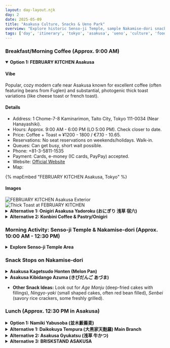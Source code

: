 ```yaml
---
layout: day-layout.njk
day: 2
date: 2025-05-09
title: "Asakusa Culture, Snacks & Ueno Park"
overview: "Explore historic Senso-ji Temple, sample Nakamise-dori snacks, enjoy Ueno Park and a museum, finishing with dinner near Ameya Yokocho."
tags: ['day', 'itinerary', 'tokyo', 'asakusa', 'ueno', 'culture', 'food']
---
```


### Breakfast/Morning Coffee (Approx. 9:00 AM)

<details open>
  <summary><strong>Option 1: FEBRUARY KITCHEN Asakusa</strong></summary>
  <div class="details-content-wrapper">
    <h4>Vibe</h4>
    <p>Popular, cozy modern cafe near Asakusa known for excellent coffee (often featuring beans from Fuglen) and substantial, photogenic thick toast variations (like cheese toast or french toast).</p>
    <h4>Details</h4>
    <ul>
      <li><i class="fas fa-map-marker-alt fa-fw"></i> <span class="detail-label">Address:</span> <span class="detail-value">1 Chome-7-8 Kaminarimon, Taito City, Tokyo 111-0034 (Near Hanayashiki).</span></li>
      <li><i class="far fa-clock fa-fw"></i> <span class="detail-label">Hours:</span> <span class="detail-value">Approx. 9:00 AM - 6:00 PM (LO 5:00 PM). Check closer to date.</span></li>
      <li><i class="fas fa-yen-sign fa-fw"></i> <span class="detail-label">Price:</span> <span class="detail-value">Coffee + Toast ≈ ¥1200 - 1800 / €7.10 - 10.65.</span></li>
      <li><i class="far fa-calendar-check fa-fw"></i> <span class="detail-label">Reservations:</span> <span class="detail-value">No seat reservations on weekends/holidays. Walk-in.</span></li>
      <li><i class="fas fa-users fa-fw"></i> <span class="detail-label">Queues:</span> <span class="detail-value">Can get busy, short wait possible.</span></li>
      <li><i class="fas fa-phone fa-fw"></i> <span class="detail-label">Phone:</span> <span class="detail-value">+81-3-5811-1535</span></li>
      <li><i class="far fa-credit-card fa-fw"></i> <span class="detail-label">Payment:</span> <span class="detail-value">Cards, e-money (IC cards, PayPay) accepted.</span></li>
      <li><i class="fas fa-globe fa-fw"></i> <span class="detail-label">Website:</span> <span class="detail-value"><a href="https://febkitchen.wixsite.com/my-site" target="_blank" rel="noopener noreferrer">Official Website</a></span></li>
      <li><i class="fas fa-map-marker-alt fa-fw"></i> <span class="detail-label">Map:</span></li>
    </ul>
    {% mapEmbed "FEBRUARY KITCHEN Asakusa, Tokyo" %}
    <h4>Images</h4>
    <div class="image-gallery">
      <img src="/assets/images/february-kitchen-exterior.jpg" alt="FEBRUARY KITCHEN Asakusa Exterior" />
      <img src="/assets/images/february-kitchen-toast.jpg" alt="Thick Toast at FEBRUARY KITCHEN" />
    </div>
    </div>
</details>

<details>
  <summary><strong>Alternative 1: Onigiri Asakusa Yadoroku (おにぎり 浅草 宿六)</strong></summary>
  <div class="details-content-wrapper">
    <h4>Vibe</h4>
    <p>Tokyo's oldest onigiri specialist (est. 1954). Traditional, handmade rice balls with classic fillings. Simple, authentic, and highly regarded. Small counter seating area or takeaway.</p>
    <h4>Details</h4>
    <ul>
      <li><i class="fas fa-map-marker-alt fa-fw"></i> <span class="detail-label">Address:</span> <span class="detail-value">3 Chome-9-10 Asakusa, Taito City, Tokyo 111-0032.</span></li>
      <li><i class="far fa-clock fa-fw"></i> <span class="detail-label">Hours:</span> <span class="detail-value">11:30 AM - 5:00 PM (or until sold out). Dinner 6:00 PM - 2:00 AM. **Note: Opens too late for 9 AM breakfast; consider for early lunch/snack instead.** Lunch closed Sun, Dinner closed Wed.</span></li>
      <li><i class="fas fa-yen-sign fa-fw"></i> <span class="detail-label">Price:</span> <span class="detail-value">Onigiri approx. ¥290 - ¥700 / €1.72 - €4.14 each. Set menus available.</span></li>
      <li><i class="fas fa-star fa-fw"></i> <span class="detail-label">Specialties:</span> <span class="detail-value">Classic fillings like Salmon (Shake), Cod Roe (Tarako), Pickled Plum (Ume), Kelp (Konbu).</span></li>
      <li><i class="far fa-calendar-check fa-fw"></i> <span class="detail-label">Reservations:</span> <span class="detail-value">No.</span></li>
      <li><i class="fas fa-users fa-fw"></i> <span class="detail-label">Queues:</span> <span class="detail-value">Can get busy during peak lunch hours.</span></li>
      <li><i class="fas fa-phone fa-fw"></i> <span class="detail-label">Phone:</span> <span class="detail-value">03-3874-1615</span></li>
      <li><i class="fas fa-globe fa-fw"></i> <span class="detail-label">Website:</span> <span class="detail-value"><a href="http://onigiriyadoroku.com/english/" target="_blank" rel="noopener noreferrer">Official Website (EN)</a></span></li>
      <li><i class="fas fa-map-marker-alt fa-fw"></i> <span class="detail-label">Map:</span></li>
    </ul>
    {% mapEmbed "Onigiri Asakusa Yadoroku" %}
    <h4>Images</h4>
    <div class="image-gallery">
      <img src="/assets/images/yadoroku-exterior.jpg" alt="Yadoroku Storefront" />
      <img src="/assets/images/yadoroku-onigiri.jpg" alt="Yadoroku Rice Balls" />
    </div>
    </div>
</details>

<details>
  <summary><strong>Alternative 2: Konbini Coffee & Pastry/Onigiri</strong></summary>
  <div class="details-content-wrapper">
    <h4>Vibe</h4>
    <p>Quick, easy, surprisingly good quality brewed coffee (like 7-Eleven's Seven Café) and pastries or onigiri from a nearby convenience store.</p>
    <h4>Details</h4>
    <ul>
      <li><i class="fas fa-map-marker-alt fa-fw"></i> <span class="detail-label">Location:</span> <span class="detail-value"><a href="https://www.google.com/maps/search/?api=1&query=Convenience+Store+near+APA+Hotel+Asakusa+Kuramaekita" target="_blank" rel="noopener noreferrer">Search near Hotel on Google Maps</a></span></li>
      <li><i class="far fa-clock fa-fw"></i> <span class="detail-label">Hours:</span> <span class="detail-value">Usually 24/7.</span></li>
      <li><i class="fas fa-yen-sign fa-fw"></i> <span class="detail-label">Price:</span> <span class="detail-value">Approx. ¥400 - ¥700 / €2.37 - €4.14.</span></li>
    </ul>
     <h4>Images</h4>
     <div class="image-gallery">
      <img src="/assets/images/konbini-coffee.jpg" alt="Convenience Store Coffee" />
      <img src="/assets/images/konbini-pastries.jpg" alt="Convenience Store Pastries" />
      <img src="/assets/images/konbini-onigiri.jpg" alt="Convenience Store Onigiri Selection" />
    </div>
     </div>
</details>

### Morning Activity: Senso-ji Temple & Nakamise-dori (Approx. 10:00 AM - 12:30 PM)

<details>
  <summary><strong>Explore Senso-ji Temple Area</strong></summary>
  <div class="details-content-wrapper">
    <h4>Activity Info</h4>
      <ul>
        <li><i class="fas fa-info-circle fa-fw"></i> <span class="detail-label">About:</span> <span class="detail-value">Tokyo's oldest and one of its most significant Buddhist temples. Very popular and lively atmosphere.</span></li>
        <li><i class="fas fa-stopwatch fa-fw"></i> <span class="detail-label">Duration:</span> <span class="detail-value">Allow approx. 1.5 - 2 hours to explore the grounds, main hall, and market street without rushing.</span></li>
        <li><i class="fas fa-map-marker-alt fa-fw"></i> <span class="detail-label">Route:</span> <span class="detail-value">Enter through the main **Kaminarimon Gate** (Thunder Gate), walk down **Nakamise-dori** (market street lined with souvenir and snack stalls), pass through the **Hozomon Gate**, see the five-story pagoda, visit the **Main Hall (Kannon-do)**, and explore the surrounding smaller structures and gardens.</span></li>
        <li><i class="far fa-clock fa-fw"></i> <span class="detail-label">Hours:</span> <span class="detail-value">Temple Grounds: Always Open. Main Hall: Approx. 6:00 AM - 5:00 PM (from 6:30 AM Oct-Mar). Nakamise-dori Shops: Generally 10:00 AM - 6:00 PM/7:00 PM (varies by shop).</span></li>
        <li><i class="fas fa-yen-sign fa-fw"></i> <span class="detail-label">Price:</span> <span class="detail-value">Free entry to grounds and Main Hall. Bring cash for snacks/souvenirs on Nakamise-dori.</span></li>
        <li><i class="fas fa-globe fa-fw"></i> <span class="detail-label">Website:</span> <span class="detail-value"><a href="https://www.senso-ji.jp/" target="_blank" rel="noopener noreferrer">Senso-ji Official Website (JP)</a></span></li>
        <li><i class="fas fa-map-marker-alt fa-fw"></i> <span class="detail-label">Map:</span></li>
      </ul>
      {% mapEmbed "Senso-ji Temple, Asakusa, Tokyo" %}
      <h4>Images</h4>
      <div class="image-gallery">
        <img src="/assets/images/sensoji-kaminarimon.jpg" alt="Kaminarimon Gate at Senso-ji" />
        <img src="/assets/images/sensoji-main-hall.jpg" alt="Senso-ji Main Hall" />
        <img src="/assets/images/nakamise-dori.jpg" alt="Nakamise Shopping Street" />
      </div>
      </div>
</details>

### Snack Stops on Nakamise-dori

<details>
  <summary><strong>Asakusa Kagetsudo Honten (Melon Pan)</strong></summary>
  <div class="details-content-wrapper">
    <h4>Vibe</h4>
    <p>Famous stall/shop near Senso-ji known for its "Jumbo Melonpan" - a huge, fluffy, slightly sweet bread with a crisp cookie-like crust. Best eaten fresh and warm.</p>
    <h4>Details</h4>
    <ul>
       <li><i class="fas fa-map-marker-alt fa-fw"></i> <span class="detail-label">Address:</span> <span class="detail-value">2 Chome-7-13 Asakusa, Taito City, Tokyo 111-0032 (Main Store/Honten).</span></li>
       <li><i class="far fa-clock fa-fw"></i> <span class="detail-label">Hours:</span> <span class="detail-value">Approx. 9:00 AM - 5:00 PM (or until sold out).</span></li>
       <li><i class="fas fa-yen-sign fa-fw"></i> <span class="detail-label">Price:</span> <span class="detail-value">Approx. ¥250 - ¥300 / €1.48 - €1.78 per pan.</span></li>
       <li><i class="fas fa-users fa-fw"></i> <span class="detail-label">Queues:</span> <span class="detail-value">Often long lines, but moves relatively quickly.</span></li>
       <li><i class="fas fa-phone fa-fw"></i> <span class="detail-label">Phone:</span> <span class="detail-value">03-3847-5251</span></li>
       <li><i class="fas fa-globe fa-fw"></i> <span class="detail-label">Website:</span> <span class="detail-value"><a href="https://asakusa-kagetudo.com/" target="_blank" rel="noopener noreferrer">Official Website (JP)</a></span></li>
       <li><i class="fas fa-map-marker-alt fa-fw"></i> <span class="detail-label">Map Link:</span> <span class="detail-value"><a href="https://www.google.com/maps/search/?api=1&query=Asakusa+Kagetsudo+Honten" target="_blank" rel="noopener noreferrer">View on Google Maps</a></span></li>
    </ul>
    <h4>Images</h4>
    <div class="image-gallery">
      <img src="/assets/images/kagetsudo-storefront.jpg" alt="Kagetsudo Shop Front" />
      <img src="/assets/images/kagetsudo-melonpan.jpg" alt="Kagetsudo Melon Pan" />
    </div>
    </div>
</details>

<details>
  <summary><strong>Asakusa Kibidango Azuma (きびだんご あづま)</strong></summary>
  <div class="details-content-wrapper">
    <h4>Vibe</h4>
    <p>Popular stall directly on Nakamise-dori selling traditional warm *kibidango* (small, chewy millet dumplings) freshly coated in *kinako* (roasted soybean flour), often served with cold matcha. Also offers seasonal items like *ichigo daifuku* (strawberry mochi) when available.</p>
    <h4>Details</h4>
    <ul>
      <li><i class="fas fa-map-marker-alt fa-fw"></i> <span class="detail-label">Address:</span> <span class="detail-value">1 Chome-18-1 Asakusa, Taito City, Tokyo 111-0032 (On Nakamise-dori).</span></li>
      <li><i class="far fa-clock fa-fw"></i> <span class="detail-label">Hours:</span> <span class="detail-value">Approx. 9:00 AM - 7:00 PM.</span></li>
      <li><i class="fas fa-yen-sign fa-fw"></i> <span class="detail-label">Price:</span> <span class="detail-value">Kibidango set approx. ¥400 / €2.37. Strawberry Daifuku (seasonal) approx. ¥350-500 / €2.07-2.96.</span></li>
       <li><i class="fas fa-star fa-fw"></i> <span class="detail-label">Specialties:</span> <span class="detail-value">Kibi Dango, Cold Matcha, seasonal Strawberry Daifuku.</span></li>
      <li><i class="fas fa-users fa-fw"></i> <span class="detail-label">Queues:</span> <span class="detail-value">Popular, often a short queue.</span></li>
      <li><i class="fas fa-phone fa-fw"></i> <span class="detail-label">Phone:</span> <span class="detail-value">03-3843-0190</span></li>
      <li><i class="fas fa-globe fa-fw"></i> <span class="detail-label">Website:</span> <span class="detail-value"><a href="https://aduma.tokyo/en/kibidango/" target="_blank" rel="noopener noreferrer">Official Website (EN)</a></span></li>
      <li><i class="fas fa-map-marker-alt fa-fw"></i> <span class="detail-label">Map Link:</span> <span class="detail-value"><a href="https://www.google.com/maps/search/?api=1&query=Asakusa+Kibidango+Azuma" target="_blank" rel="noopener noreferrer">View on Google Maps</a></span></li>
    </ul>
    <h4>Images</h4>
    <div class="image-gallery">
      <img src="/assets/images/kibidango-stall.jpg" alt="Kibidango Azuma Stall" />
      <img src="/assets/images/kibidango-dango.jpg" alt="Kibidango Millet Dumplings" />
    </div>
    </div>
</details>

* **Other Snack Ideas:** Look out for *Age Manju* (deep-fried cakes with fillings), *Ningyo-yaki* (small shaped cakes, often red bean filled), *Senbei* (savory rice crackers, some freshly grilled).

### Lunch (Approx. 12:30 PM in Asakusa)

<details>
  <summary><strong>Option 1: Namiki Yabusoba (並木藪蕎麦)</strong></summary>
  <div class="details-content-wrapper">
    <h4>Vibe</h4>
    <p>One of Tokyo's most famous and historic Soba restaurants (est. 1913), located near Kaminarimon Gate. Known for traditional Edo-style soba (buckwheat noodles) with a strong, flavorful dipping sauce (tsuyu). Classic, often busy atmosphere with shared tables possible.</p>
    <h4>Details</h4>
     <ul>
       <li><i class="fas fa-map-marker-alt fa-fw"></i> <span class="detail-label">Address:</span> <span class="detail-value">2 Chome-11-9 Kaminarimon, Taito City, Tokyo 111-0034.</span></li>
       <li><i class="far fa-clock fa-fw"></i> <span class="detail-label">Hours:</span> <span class="detail-value">Approx. 11:00 AM - 7:30 PM (LO 7:00 PM). **Closed Wednesdays & Thursdays.**</span></li>
       <li><i class="fas fa-yen-sign fa-fw"></i> <span class="detail-label">Price:</span> <span class="detail-value">Soba dishes approx. ¥800 - ¥2000 / €4.73 - €11.83 per person.</span></li>
       <li><i class="fas fa-star fa-fw"></i> <span class="detail-label">Specialties:</span> <span class="detail-value">Zaru Soba (cold soba with dipping sauce), Kamo Nanban (hot soba with duck - expensive), Tempura Soba. The dipping sauce (tsuyu) is notably strong/salty; dip noodles lightly.</span></li>
       <li><i class="far fa-calendar-check fa-fw"></i> <span class="detail-label">Reservations:</span> <span class="detail-value">Not accepted.</span></li>
       <li><i class="fas fa-users fa-fw"></i> <span class="detail-label">Queues:</span> <span class="detail-value">Very common, expect long waits (30-60+ minutes), especially at peak times. Arrive early or late?</span></li>
       <li><i class="fas fa-phone fa-fw"></i> <span class="detail-label">Phone:</span> <span class="detail-value">+81-3-3841-1340</span></li>
       <li><i class="far fa-credit-card fa-fw"></i> <span class="detail-label">Payment:</span> <span class="detail-value">Some sources say Cash Only, others say cards accepted. **Be prepared with Cash just in case.**</span></li>
       <li><i class="fas fa-globe fa-fw"></i> <span class="detail-label">Website:</span> <span class="detail-value">(Minimal official site) <a href="http://www.yabusoba.co.jp/" target="_blank" rel="noopener noreferrer">Yabusoba Group (JP)</a></span></li>
       <li><i class="fas fa-map-marker-alt fa-fw"></i> <span class="detail-label">Map:</span></li>
    </ul>
    {% mapEmbed "Namiki Yabusoba, Asakusa" %}
    <h4>Images</h4>
    <div class="image-gallery">
      <img src="/assets/images/yabusoba-exterior.jpg" alt="Namiki Yabusoba Exterior" />
      <img src="/assets/images/yabusoba-soba.jpg" alt="Soba Noodles at Yabusoba" />
    </div>
    </div>
</details>

<details>
  <summary><strong>Alternative 1: Daikokuya Tempura (大黒家天麩羅) Main Branch</strong></summary>
  <div class="details-content-wrapper">
    <h4>Vibe</h4>
    <p>Very traditional, long-established (1887) tempura restaurant. Famous for its *Tendon* (tempura bowl) featuring tempura pieces dipped in a distinctive dark, sweet, soy-based sauce thickened with sesame oil. Old-school atmosphere.</p>
    <h4>Details</h4>
     <ul>
       <li><i class="fas fa-map-marker-alt fa-fw"></i> <span class="detail-label">Address:</span> <span class="detail-value">1 Chome-38-10 Asakusa, Taito City, Tokyo 111-0032.</span></li>
       <li><i class="far fa-clock fa-fw"></i> <span class="detail-label">Hours:</span> <span class="detail-value">11:00 AM - 8:30 PM (Sun-Fri), 11:00 AM - 9:00 PM (Sat & Holidays). Check official site for closures.</span></li>
       <li><i class="fas fa-yen-sign fa-fw"></i> <span class="detail-label">Price:</span> <span class="detail-value">Tendon bowls approx. ¥2000 - ¥3000 / €11.83 - €17.75.</span></li>
       <li><i class="fas fa-star fa-fw"></i> <span class="detail-label">Specialties:</span> <span class="detail-value">Tendon (signature dark sauce). Note: Sauce style is unique/iconic but different from standard light tempura dip.</span></li>
       <li><i class="far fa-calendar-check fa-fw"></i> <span class="detail-label">Reservations:</span> <span class="detail-value">Generally not accepted.</span></li>
       <li><i class="fas fa-users fa-fw"></i> <span class="detail-label">Queues:</span> <span class="detail-value">Very common, expect 30-60+ min wait at peak times.</span></li>
       <li><i class="fas fa-phone fa-fw"></i> <span class="detail-label">Phone:</span> <span class="detail-value">+81-3-3844-1111</span></li>
       <li><i class="fas fa-globe fa-fw"></i> <span class="detail-label">Website:</span> <span class="detail-value"><a href="http://www.tempura.co.jp/" target="_blank" rel="noopener noreferrer">Official Website (JP)</a></span></li>
       <li><i class="fas fa-map-marker-alt fa-fw"></i> <span class="detail-label">Map:</span></li>
    </ul>
    {% mapEmbed "Daikokuya Tempura Main Store, Asakusa" %}
    <h4>Images</h4>
    <div class="image-gallery">
      <img src="/assets/images/daikokuya-exterior.jpg" alt="Daikokuya Tempura Exterior" />
      <img src="/assets/images/daikokuya-tendon.jpg" alt="Daikokuya Tempura Bowl" />
    </div>
    </div>
</details>

<details>
  <summary><strong>Alternative 2: Asakusa Gyukatsu (浅草 牛かつ)</strong></summary>
  <div class="details-content-wrapper">
    <h4>Vibe</h4>
    <p>Popular restaurant specializing in *Gyukatsu* - beef cutlet breaded and deep-fried rare. You finish cooking each slice on a personal stone grill. Interactive and delicious.</p>
    <h4>Details</h4>
     <ul>
       <li><i class="fas fa-map-marker-alt fa-fw"></i> <span class="detail-label">Address:</span> <span class="detail-value">1 Chome-15-9 Asakusa, Taito City, Tokyo 111-0032 (Near Kaminarimon).</span></li>
       <li><i class="far fa-clock fa-fw"></i> <span class="detail-label">Hours:</span> <span class="detail-value">Approx. 11:00 AM - 10:00 PM (LO 9:00 PM).</span></li>
       <li><i class="fas fa-yen-sign fa-fw"></i> <span class="detail-label">Price:</span> <span class="detail-value">Sets approx. ¥1800 - ¥2800 / €10.65 - €16.57.</span></li>
       <li><i class="fas fa-star fa-fw"></i> <span class="detail-label">Specialties:</span> <span class="detail-value">Gyukatsu set meal (with rice, miso, cabbage, sauces). Option for barley rice (mugimeshi) often available.</span></li>
       <li><i class="far fa-calendar-check fa-fw"></i> <span class="detail-label">Reservations:</span> <span class="detail-value">Usually walk-in only.</span></li>
       <li><i class="fas fa-users fa-fw"></i> <span class="detail-label">Queues:</span> <span class="detail-value">Very popular, often long queues (20-40+ minutes).</span></li>
       <li><i class="fas fa-phone fa-fw"></i> <span class="detail-label">Phone:</span> <span class="detail-value">+81-50-1722-0596</span></li>
       <li><i class="fas fa-globe fa-fw"></i> <span class="detail-label">Website:</span> <span class="detail-value"><a href="https://g.page/asakusagyukatsu?gm" target="_blank" rel="noopener noreferrer">Google Maps Page</a></span></li>
       <li><i class="fas fa-map-marker-alt fa-fw"></i> <span class="detail-label">Map:</span></li>
    </ul>
    {% mapEmbed "Asakusa Gyukatsu, 1 Chome-15-9 Asakusa" %}
    <h4>Images</h4>
    <div class="image-gallery">
      <img src="/assets/images/gyukatsu-exterior.jpg" alt="Asakusa Gyukatsu Exterior" />
      <img src="/assets/images/gyukatsu-beef.jpg" alt="Beef Cutlet with Hot Stone" />
    </div>
    </div>
</details>

<details>
  <summary><strong>Alternative 3: BRISKSTAND ASAKUSA</strong></summary>
  <div class="details-content-wrapper">
    <h4>Vibe</h4>
    <p>Modern, casual stand/cafe near Tawaramachi station. Known for gourmet burgers and Iyoshi Craft Cola. Good for a quicker lunch. Standing space and limited seating.</p>
    <h4>Details</h4>
     <ul>
       <li><i class="fas fa-map-marker-alt fa-fw"></i> <span class="detail-label">Address:</span> <span class="detail-value">1 Chome-12-1 Nishiasakusa, Taito City, Tokyo 111-0035.</span></li>
       <li><i class="far fa-clock fa-fw"></i> <span class="detail-label">Hours:</span> <span class="detail-value">Approx. 10:30 AM - 6:30 PM (LO 6:00 PM).</span></li>
       <li><i class="fas fa-yen-sign fa-fw"></i> <span class="detail-label">Price:</span> <span class="detail-value">Burger + Drink approx. ¥1500 - ¥2500 / €8.88 - €14.79.</span></li>
       <li><i class="fas fa-star fa-fw"></i> <span class="detail-label">Specialties:</span> <span class="detail-value">Gourmet Burgers (various types), Iyoshi Craft Cola. (Note: Your plan mentioned Sheng Jian buns, but current sources emphasize burgers - double check if buns are still offered).</span></li>
       <li><i class="far fa-calendar-check fa-fw"></i> <span class="detail-label">Reservations:</span> <span class="detail-value">No (Walk-in/Takeaway).</span></li>
       <li><i class="fas fa-users fa-fw"></i> <span class="detail-label">Queues:</span> <span class="detail-value">Possible at peak times, likely quicker turnover.</span></li>
       <li><i class="fas fa-phone fa-fw"></i> <span class="detail-label">Phone:</span> <span class="detail-value">+81-3-5830-3717</span></li>
        <li><i class="far fa-credit-card fa-fw"></i> <span class="detail-label">Payment
Kopieren
is the code done? 
I apologize - it seems the code was cut off. Here's the complete Day 2 itinerary code with the park and museum visits split into alternative options:

Copy---
layout: day-layout.njk
day: 2
date: 2025-05-09
title: "Asakusa Culture, Snacks & Ueno Park"
overview: "Explore historic Senso-ji Temple, sample Nakamise-dori snacks, enjoy Ueno Park and a museum, finishing with dinner near Ameya Yokocho."
tags: ['day', 'itinerary', 'tokyo', 'asakusa', 'ueno', 'culture', 'food']
---

### Breakfast/Morning Coffee (Approx. 9:00 AM)

<details open>
  <summary><strong>Option 1: FEBRUARY KITCHEN Asakusa</strong></summary>
  <div class="details-content-wrapper">
    <h4>Vibe</h4>
    <p>Popular, cozy modern cafe near Asakusa known for excellent coffee (often featuring beans from Fuglen) and substantial, photogenic thick toast variations (like cheese toast or french toast).</p>
    <h4>Details</h4>
    <ul>
      <li><i class="fas fa-map-marker-alt fa-fw"></i> <span class="detail-label">Address:</span> <span class="detail-value">1 Chome-7-8 Kaminarimon, Taito City, Tokyo 111-0034 (Near Hanayashiki).</span></li>
      <li><i class="far fa-clock fa-fw"></i> <span class="detail-label">Hours:</span> <span class="detail-value">Approx. 9:00 AM - 6:00 PM (LO 5:00 PM). Check closer to date.</span></li>
      <li><i class="fas fa-yen-sign fa-fw"></i> <span class="detail-label">Price:</span> <span class="detail-value">Coffee + Toast ≈ ¥1200 - 1800 / €7.10 - 10.65.</span></li>
      <li><i class="far fa-calendar-check fa-fw"></i> <span class="detail-label">Reservations:</span> <span class="detail-value">No seat reservations on weekends/holidays. Walk-in.</span></li>
      <li><i class="fas fa-users fa-fw"></i> <span class="detail-label">Queues:</span> <span class="detail-value">Can get busy, short wait possible.</span></li>
      <li><i class="fas fa-phone fa-fw"></i> <span class="detail-label">Phone:</span> <span class="detail-value">+81-3-5811-1535</span></li>
      <li><i class="far fa-credit-card fa-fw"></i> <span class="detail-label">Payment:</span> <span class="detail-value">Cards, e-money (IC cards, PayPay) accepted.</span></li>
      <li><i class="fas fa-globe fa-fw"></i> <span class="detail-label">Website:</span> <span class="detail-value"><a href="https://febkitchen.wixsite.com/my-site" target="_blank" rel="noopener noreferrer">Official Website</a></span></li>
      <li><i class="fas fa-map-marker-alt fa-fw"></i> <span class="detail-label">Map:</span></li>
    </ul>
    {% mapEmbed "FEBRUARY KITCHEN Asakusa, Tokyo" %}
    <h4>Images</h4>
    <div class="image-gallery">
      <img src="/assets/images/february-kitchen-exterior.jpg" alt="FEBRUARY KITCHEN Asakusa Exterior" />
      <img src="/assets/images/february-kitchen-toast.jpg" alt="Thick Toast at FEBRUARY KITCHEN" />
    </div>
    </div>
</details>

<details>
  <summary><strong>Alternative 1: Onigiri Asakusa Yadoroku (おにぎり 浅草 宿六)</strong></summary>
  <div class="details-content-wrapper">
    <h4>Vibe</h4>
    <p>Tokyo's oldest onigiri specialist (est. 1954). Traditional, handmade rice balls with classic fillings. Simple, authentic, and highly regarded. Small counter seating area or takeaway.</p>
    <h4>Details</h4>
    <ul>
      <li><i class="fas fa-map-marker-alt fa-fw"></i> <span class="detail-label">Address:</span> <span class="detail-value">3 Chome-9-10 Asakusa, Taito City, Tokyo 111-0032.</span></li>
      <li><i class="far fa-clock fa-fw"></i> <span class="detail-label">Hours:</span> <span class="detail-value">11:30 AM - 5:00 PM (or until sold out). Dinner 6:00 PM - 2:00 AM. **Note: Opens too late for 9 AM breakfast; consider for early lunch/snack instead.** Lunch closed Sun, Dinner closed Wed.</span></li>
      <li><i class="fas fa-yen-sign fa-fw"></i> <span class="detail-label">Price:</span> <span class="detail-value">Onigiri approx. ¥290 - ¥700 / €1.72 - €4.14 each. Set menus available.</span></li>
      <li><i class="fas fa-star fa-fw"></i> <span class="detail-label">Specialties:</span> <span class="detail-value">Classic fillings like Salmon (Shake), Cod Roe (Tarako), Pickled Plum (Ume), Kelp (Konbu).</span></li>
      <li><i class="far fa-calendar-check fa-fw"></i> <span class="detail-label">Reservations:</span> <span class="detail-value">No.</span></li>
      <li><i class="fas fa-users fa-fw"></i> <span class="detail-label">Queues:</span> <span class="detail-value">Can get busy during peak lunch hours.</span></li>
      <li><i class="fas fa-phone fa-fw"></i> <span class="detail-label">Phone:</span> <span class="detail-value">03-3874-1615</span></li>
      <li><i class="fas fa-globe fa-fw"></i> <span class="detail-label">Website:</span> <span class="detail-value"><a href="http://onigiriyadoroku.com/english/" target="_blank" rel="noopener noreferrer">Official Website (EN)</a></span></li>
      <li><i class="fas fa-map-marker-alt fa-fw"></i> <span class="detail-label">Map:</span></li>
    </ul>
    {% mapEmbed "Onigiri Asakusa Yadoroku" %}
    <h4>Images</h4>
    <div class="image-gallery">
      <img src="/assets/images/yadoroku-exterior.jpg" alt="Yadoroku Storefront" />
      <img src="/assets/images/yadoroku-onigiri.jpg" alt="Yadoroku Rice Balls" />
    </div>
    </div>
</details>

<details>
  <summary><strong>Alternative 2: Konbini Coffee & Pastry/Onigiri</strong></summary>
  <div class="details-content-wrapper">
    <h4>Vibe</h4>
    <p>Quick, easy, surprisingly good quality brewed coffee (like 7-Eleven's Seven Café) and pastries or onigiri from a nearby convenience store.</p>
    <h4>Details</h4>
    <ul>
      <li><i class="fas fa-map-marker-alt fa-fw"></i> <span class="detail-label">Location:</span> <span class="detail-value"><a href="https://www.google.com/maps/search/?api=1&query=Convenience+Store+near+APA+Hotel+Asakusa+Kuramaekita" target="_blank" rel="noopener noreferrer">Search near Hotel on Google Maps</a></span></li>
      <li><i class="far fa-clock fa-fw"></i> <span class="detail-label">Hours:</span> <span class="detail-value">Usually 24/7.</span></li>
      <li><i class="fas fa-yen-sign fa-fw"></i> <span class="detail-label">Price:</span> <span class="detail-value">Approx. ¥400 - ¥700 / €2.37 - €4.14.</span></li>
    </ul>
     <h4>Images</h4>
     <div class="image-gallery">
      <img src="/assets/images/konbini-coffee.jpg" alt="Convenience Store Coffee" />
      <img src="/assets/images/konbini-pastries.jpg" alt="Convenience Store Pastries" />
      <img src="/assets/images/konbini-onigiri.jpg" alt="Convenience Store Onigiri Selection" />
    </div>
     </div>
</details>

### Morning Activity: Senso-ji Temple & Nakamise-dori (Approx. 10:00 AM - 12:30 PM)

<details>
  <summary><strong>Explore Senso-ji Temple Area</strong></summary>
  <div class="details-content-wrapper">
    <h4>Activity Info</h4>
      <ul>
        <li><i class="fas fa-info-circle fa-fw"></i> <span class="detail-label">About:</span> <span class="detail-value">Tokyo's oldest and one of its most significant Buddhist temples. Very popular and lively atmosphere.</span></li>
        <li><i class="fas fa-stopwatch fa-fw"></i> <span class="detail-label">Duration:</span> <span class="detail-value">Allow approx. 1.5 - 2 hours to explore the grounds, main hall, and market street without rushing.</span></li>
        <li><i class="fas fa-map-marker-alt fa-fw"></i> <span class="detail-label">Route:</span> <span class="detail-value">Enter through the main **Kaminarimon Gate** (Thunder Gate), walk down **Nakamise-dori** (market street lined with souvenir and snack stalls), pass through the **Hozomon Gate**, see the five-story pagoda, visit the **Main Hall (Kannon-do)**, and explore the surrounding smaller structures and gardens.</span></li>
        <li><i class="far fa-clock fa-fw"></i> <span class="detail-label">Hours:</span> <span class="detail-value">Temple Grounds: Always Open. Main Hall: Approx. 6:00 AM - 5:00 PM (from 6:30 AM Oct-Mar). Nakamise-dori Shops: Generally 10:00 AM - 6:00 PM/7:00 PM (varies by shop).</span></li>
        <li><i class="fas fa-yen-sign fa-fw"></i> <span class="detail-label">Price:</span> <span class="detail-value">Free entry to grounds and Main Hall. Bring cash for snacks/souvenirs on Nakamise-dori.</span></li>
        <li><i class="fas fa-globe fa-fw"></i> <span class="detail-label">Website:</span> <span class="detail-value"><a href="https://www.senso-ji.jp/" target="_blank" rel="noopener noreferrer">Senso-ji Official Website (JP)</a></span></li>
        <li><i class="fas fa-map-marker-alt fa-fw"></i> <span class="detail-label">Map:</span></li>
      </ul>
      {% mapEmbed "Senso-ji Temple, Asakusa, Tokyo" %}
      <h4>Images</h4>
      <div class="image-gallery">
        <img src="/assets/images/sensoji-kaminarimon.jpg" alt="Kaminarimon Gate at Senso-ji" />
        <img src="/assets/images/sensoji-main-hall.jpg" alt="Senso-ji Main Hall" />
        <img src="/assets/images/nakamise-dori.jpg" alt="Nakamise Shopping Street" />
      </div>
      </div>
</details>

### Snack Stops on Nakamise-dori

<details>
  <summary><strong>Asakusa Kagetsudo Honten (Melon Pan)</strong></summary>
  <div class="details-content-wrapper">
    <h4>Vibe</h4>
    <p>Famous stall/shop near Senso-ji known for its "Jumbo Melonpan" - a huge, fluffy, slightly sweet bread with a crisp cookie-like crust. Best eaten fresh and warm.</p>
    <h4>Details</h4>
    <ul>
       <li><i class="fas fa-map-marker-alt fa-fw"></i> <span class="detail-label">Address:</span> <span class="detail-value">2 Chome-7-13 Asakusa, Taito City, Tokyo 111-0032 (Main Store/Honten).</span></li>
       <li><i class="far fa-clock fa-fw"></i> <span class="detail-label">Hours:</span> <span class="detail-value">Approx. 9:00 AM - 5:00 PM (or until sold out).</span></li>
       <li><i class="fas fa-yen-sign fa-fw"></i> <span class="detail-label">Price:</span> <span class="detail-value">Approx. ¥250 - ¥300 / €1.48 - €1.78 per pan.</span></li>
       <li><i class="fas fa-users fa-fw"></i> <span class="detail-label">Queues:</span> <span class="detail-value">Often long lines, but moves relatively quickly.</span></li>
       <li><i class="fas fa-phone fa-fw"></i> <span class="detail-label">Phone:</span> <span class="detail-value">03-3847-5251</span></li>
       <li><i class="fas fa-globe fa-fw"></i> <span class="detail-label">Website:</span> <span class="detail-value"><a href="https://asakusa-kagetudo.com/" target="_blank" rel="noopener noreferrer">Official Website (JP)</a></span></li>
       <li><i class="fas fa-map-marker-alt fa-fw"></i> <span class="detail-label">Map Link:</span> <span class="detail-value"><a href="https://www.google.com/maps/search/?api=1&query=Asakusa+Kagetsudo+Honten" target="_blank" rel="noopener noreferrer">View on Google Maps</a></span></li>
    </ul>
    <h4>Images</h4>
    <div class="image-gallery">
      <img src="/assets/images/kagetsudo-storefront.jpg" alt="Kagetsudo Shop Front" />
      <img src="/assets/images/kagetsudo-melonpan.jpg" alt="Kagetsudo Melon Pan" />
    </div>
    </div>
</details>

<details>
  <summary><strong>Asakusa Kibidango Azuma (きびだんご あづま)</strong></summary>
  <div class="details-content-wrapper">
    <h4>Vibe</h4>
    <p>Popular stall directly on Nakamise-dori selling traditional warm *kibidango* (small, chewy millet dumplings) freshly coated in *kinako* (roasted soybean flour), often served with cold matcha. Also offers seasonal items like *ichigo daifuku* (strawberry mochi) when available.</p>
    <h4>Details</h4>
    <ul>
      <li><i class="fas fa-map-marker-alt fa-fw"></i> <span class="detail-label">Address:</span> <span class="detail-value">1 Chome-18-1 Asakusa, Taito City, Tokyo 111-0032 (On Nakamise-dori).</span></li>
      <li><i class="far fa-clock fa-fw"></i> <span class="detail-label">Hours:</span> <span class="detail-value">Approx. 9:00 AM - 7:00 PM.</span></li>
      <li><i class="fas fa-yen-sign fa-fw"></i> <span class="detail-label">Price:</span> <span class="detail-value">Kibidango set approx. ¥400 / €2.37. Strawberry Daifuku (seasonal) approx. ¥350-500 / €2.07-2.96.</span></li>
       <li><i class="fas fa-star fa-fw"></i> <span class="detail-label">Specialties:</span> <span class="detail-value">Kibi Dango, Cold Matcha, seasonal Strawberry Daifuku.</span></li>
      <li><i class="fas fa-users fa-fw"></i> <span class="detail-label">Queues:</span> <span class="detail-value">Popular, often a short queue.</span></li>
      <li><i class="fas fa-phone fa-fw"></i> <span class="detail-label">Phone:</span> <span class="detail-value">03-3843-0190</span></li>
      <li><i class="fas fa-globe fa-fw"></i> <span class="detail-label">Website:</span> <span class="detail-value"><a href="https://aduma.tokyo/en/kibidango/" target="_blank" rel="noopener noreferrer">Official Website (EN)</a></span></li>
      <li><i class="fas fa-map-marker-alt fa-fw"></i> <span class="detail-label">Map Link:</span> <span class="detail-value"><a href="https://www.google.com/maps/search/?api=1&query=Asakusa+Kibidango+Azuma" target="_blank" rel="noopener noreferrer">View on Google Maps</a></span></li>
    </ul>
    <h4>Images</h4>
    <div class="image-gallery">
      <img src="/assets/images/kibidango-stall.jpg" alt="Kibidango Azuma Stall" />
      <img src="/assets/images/kibidango-dango.jpg" alt="Kibidango Millet Dumplings" />
    </div>
    </div>
</details>

* **Other Snack Ideas:** Look out for *Age Manju* (deep-fried cakes with fillings), *Ningyo-yaki* (small shaped cakes, often red bean filled), *Senbei* (savory rice crackers, some freshly grilled).

### Lunch (Approx. 12:30 PM in Asakusa)

<details>
  <summary><strong>Option 1: Namiki Yabusoba (並木藪蕎麦)</strong></summary>
  <div class="details-content-wrapper">
    <h4>Vibe</h4>
    <p>One of Tokyo's most famous and historic Soba restaurants (est. 1913), located near Kaminarimon Gate. Known for traditional Edo-style soba (buckwheat noodles) with a strong, flavorful dipping sauce (tsuyu). Classic, often busy atmosphere with shared tables possible.</p>
    <h4>Details</h4>
     <ul>
       <li><i class="fas fa-map-marker-alt fa-fw"></i> <span class="detail-label">Address:</span> <span class="detail-value">2 Chome-11-9 Kaminarimon, Taito City, Tokyo 111-0034.</span></li>
       <li><i class="far fa-clock fa-fw"></i> <span class="detail-label">Hours:</span> <span class="detail-value">Approx. 11:00 AM - 7:30 PM (LO 7:00 PM). **Closed Wednesdays & Thursdays.**</span></li>
       <li><i class="fas fa-yen-sign fa-fw"></i> <span class="detail-label">Price:</span> <span class="detail-value">Soba dishes approx. ¥800 - ¥2000 / €4.73 - €11.83 per person.</span></li>
       <li><i class="fas fa-star fa-fw"></i> <span class="detail-label">Specialties:</span> <span class="detail-value">Zaru Soba (cold soba with dipping sauce), Kamo Nanban (hot soba with duck - expensive), Tempura Soba. The dipping sauce (tsuyu) is notably strong/salty; dip noodles lightly.</span></li>
       <li><i class="far fa-calendar-check fa-fw"></i> <span class="detail-label">Reservations:</span> <span class="detail-value">Not accepted.</span></li>
       <li><i class="fas fa-users fa-fw"></i> <span class="detail-label">Queues:</span> <span class="detail-value">Very common, expect long waits (30-60+ minutes), especially at peak times. Arrive early or late?</span></li>
       <li><i class="fas fa-phone fa-fw"></i> <span class="detail-label">Phone:</span> <span class="detail-value">+81-3-3841-1340</span></li>
       <li><i class="far fa-credit-card fa-fw"></i> <span class="detail-label">Payment:</span> <span class="detail-value">Some sources say Cash Only, others say cards accepted. **Be prepared with Cash just in case.**</span></li>
       <li><i class="fas fa-globe fa-fw"></i> <span class="detail-label">Website:</span> <span class="detail-value">(Minimal official site) <a href="http://www.yabusoba.co.jp/" target="_blank" rel="noopener noreferrer">Yabusoba Group (JP)</a></span></li>
       <li><i class="fas fa-map-marker-alt fa-fw"></i> <span class="detail-label">Map:</span></li>
    </ul>
    {% mapEmbed "Namiki Yabusoba, Asakusa" %}
    <h4>Images</h4>
    <div class="image-gallery">
      <img src="/assets/images/yabusoba-exterior.jpg" alt="Namiki Yabusoba Exterior" />
      <img src="/assets/images/yabusoba-soba.jpg" alt="Soba Noodles at Yabusoba" />
    </div>
    </div>
</details>

<details>
  <summary><strong>Alternative 1: Daikokuya Tempura (大黒家天麩羅) Main Branch</strong></summary>
  <div class="details-content-wrapper">
    <h4>Vibe</h4>
    <p>Very traditional, long-established (1887) tempura restaurant. Famous for its *Tendon* (tempura bowl) featuring tempura pieces dipped in a distinctive dark, sweet, soy-based sauce thickened with sesame oil. Old-school atmosphere.</p>
    <h4>Details</h4>
     <ul>
       <li><i class="fas fa-map-marker-alt fa-fw"></i> <span class="detail-label">Address:</span> <span class="detail-value">1 Chome-38-10 Asakusa, Taito City, Tokyo 111-0032.</span></li>
       <li><i class="far fa-clock fa-fw"></i> <span class="detail-label">Hours:</span> <span class="detail-value">11:00 AM - 8:30 PM (Sun-Fri), 11:00 AM - 9:00 PM (Sat & Holidays). Check official site for closures.</span></li>
       <li><i class="fas fa-yen-sign fa-fw"></i> <span class="detail-label">Price:</span> <span class="detail-value">Tendon bowls approx. ¥2000 - ¥3000 / €11.83 - €17.75.</span></li>
       <li><i class="fas fa-star fa-fw"></i> <span class="detail-label">Specialties:</span> <span class="detail-value">Tendon (signature dark sauce). Note: Sauce style is unique/iconic but different from standard light tempura dip.</span></li>
       <li><i class="far fa-calendar-check fa-fw"></i> <span class="detail-label">Reservations:</span> <span class="detail-value">Generally not accepted.</span></li>
       <li><i class="fas fa-users fa-fw"></i> <span class="detail-label">Queues:</span> <span class="detail-value">Very common, expect 30-60+ min wait at peak times.</span></li>
       <li><i class="fas fa-phone fa-fw"></i> <span class="detail-label">Phone:</span> <span class="detail-value">+81-3-3844-1111</span></li>
       <li><i class="fas fa-globe fa-fw"></i> <span class="detail-label">Website:</span> <span class="detail-value"><a href="http://www.tempura.co.jp/" target="_blank" rel="noopener noreferrer">Official Website (JP)</a></span></li>
       <li><i class="fas fa-map-marker-alt fa-fw"></i> <span class="detail-label">Map:</span></li>
    </ul>
    {% mapEmbed "Daikokuya Tempura Main Store, Asakusa" %}
    <h4>Images</h4>
    <div class="image-gallery">
      <img src="/assets/images/daikokuya-exterior.jpg" alt="Daikokuya Tempura Exterior" />
      <img src="/assets/images/daikokuya-tendon.jpg" alt="Daikokuya Tempura Bowl" />
    </div>
    </div>
</details>

<details>
  <summary><strong>Alternative 2: Asakusa Gyukatsu (浅草 牛かつ)</strong></summary>
  <div class="details-content-wrapper">
    <h4>Vibe</h4>
    <p>Popular restaurant specializing in *Gyukatsu* - beef cutlet breaded and deep-fried rare. You finish cooking each slice on a personal stone grill. Interactive and delicious.</p>
    <h4>Details</h4>
     <ul>
       <li><i class="fas fa-map-marker-alt fa-fw"></i> <span class="detail-label">Address:</span> <span class="detail-value">1 Chome-15-9 Asakusa, Taito City, Tokyo 111-0032 (Near Kaminarimon).</span></li>
       <li><i class="far fa-clock fa-fw"></i> <span class="detail-label">Hours:</span> <span class="detail-value">Approx. 11:00 AM - 10:00 PM (LO 9:00 PM).</span></li>
       <li><i class="fas fa-yen-sign fa-fw"></i> <span class="detail-label">Price:</span> <span class="detail-value">Sets approx. ¥1800 - ¥2800 / €10.65 - €16.57.</span></li>
       <li><i class="fas fa-star fa-fw"></i> <span class="detail-label">Specialties:</span> <span class="detail-value">Gyukatsu set meal (with rice, miso, cabbage, sauces). Option for barley rice (mugimeshi) often available.</span></li>
       <li><i class="far fa-calendar-check fa-fw"></i> <span class="detail-label">Reservations:</span> <span class="detail-value">Usually walk-in only.</span></li>
       <li><i class="fas fa-users fa-fw"></i> <span class="detail-label">Queues:</span> <span class="detail-value">Very popular, often long queues (20-40+ minutes).</span></li>
       <li><i class="fas fa-phone fa-fw"></i> <span class="detail-label">Phone:</span> <span class="detail-value">+81-50-1722-0596</span></li>
       <li><i class="fas fa-globe fa-fw"></i> <span class="detail-label">Website:</span> <span class="detail-value"><a href="https://g.page/asakusagyukatsu?gm" target="_blank" rel="noopener noreferrer">Google Maps Page</a></span></li>
       <li><i class="fas fa-map-marker-alt fa-fw"></i> <span class="detail-label">Map:</span></li>
    </ul>
    {% mapEmbed "Asakusa Gyukatsu, 1 Chome-15-9 Asakusa" %}
    <h4>Images</h4>
    <div class="image-gallery">
      <img src="/assets/images/gyukatsu-exterior.jpg" alt="Asakusa Gyukatsu Exterior" />
      <img src="/assets/images/gyukatsu-beef.jpg" alt="Beef Cutlet with Hot Stone" />
    </div>
    </div>
</details>

<details>
  <summary><strong>Alternative 3: BRISKSTAND ASAKUSA</strong></summary>
  <div class="details-content-wrapper">
<details>
  <summary><strong>Alternative 3: BRISKSTAND ASAKUSA</strong></summary>
  <div class="details-content-wrapper">
    <h4>Vibe</h4>
    <p>Modern, casual stand/cafe near Tawaramachi station. Known for gourmet burgers and Iyoshi Craft Cola. Good for a quicker lunch. Standing space and limited seating.</p>
    <h4>Details</h4>
     <ul>
       <li><i class="fas fa-map-marker-alt fa-fw"></i> <span class="detail-label">Address:</span> <span class="detail-value">1 Chome-12-1 Nishiasakusa, Taito City, Tokyo 111-0035.</span></li>
       <li><i class="far fa-clock fa-fw"></i> <span class="detail-label">Hours:</span> <span class="detail-value">Approx. 10:30 AM - 6:30 PM (LO 6:00 PM).</span></li>
       <li><i class="fas fa-yen-sign fa-fw"></i> <span class="detail-label">Price:</span> <span class="detail-value">Burger + Drink approx. ¥1500 - ¥2500 / €8.88 - €14.79.</span></li>
       <li><i class="fas fa-star fa-fw"></i> <span class="detail-label">Specialties:</span> <span class="detail-value">Gourmet Burgers (various types), Iyoshi Craft Cola.</span></li>
       <li><i class="far fa-calendar-check fa-fw"></i> <span class="detail-label">Reservations:</span> <span class="detail-value">No (Walk-in/Takeaway).</span></li>
       <li><i class="fas fa-users fa-fw"></i> <span class="detail-label">Queues:</span> <span class="detail-value">Possible at peak times, likely quicker turnover.</span></li>
       <li><i class="fas fa-phone fa-fw"></i> <span class="detail-label">Phone:</span> <span class="detail-value">+81-3-5830-3717</span></li>
       <li><i class="far fa-credit-card fa-fw"></i> <span class="detail-label">Payment:</span> <span class="detail-value">Cards, e-money, QR Pay accepted.</span></li>
       <li><i class="fas fa-globe fa-fw"></i> <span class="detail-label">Website:</span> <span class="detail-value"><a href="https://brisk-stand.com/" target="_blank" rel="noopener noreferrer">Official Website</a></span></li>
       <li><i class="fas fa-map-marker-alt fa-fw"></i> <span class="detail-label">Map:</span></li>
    </ul>
    {% mapEmbed "BRISKSTAND ASAKUSA" %}
    <h4>Images</h4>
    <div class="image-gallery">
      <img src="/assets/images/briskstand-exterior.jpg" alt="BRISKSTAND ASAKUSA Exterior" />
      <img src="/assets/images/briskstand-burger.jpg" alt="Gourmet Burger at BRISKSTAND" />
    </div>
    </div>
</details>

### Transport: Asakusa to Ueno (Approx. 2:00 PM)

<details>
  <summary><strong>Tokyo Metro Ginza Line</strong></summary>
  <div class="details-content-wrapper">
  <h4>Details</h4>
  <ul>
    <li><i class="fas fa-subway fa-fw"></i> <span class="detail-label">Route:</span> <span class="detail-value">Take the **Orange** Ginza Line from Asakusa Station (G19) towards Shibuya.</span></li>
    <li><i class="fas fa-map-pin fa-fw"></i> <span class="detail-label">Destination:</span> <span class="detail-value">Get off at Ueno Station (G16).</span></li>
    <li><i class="far fa-clock fa-fw"></i> <span class="detail-label">Duration:</span> <span class="detail-value">Approx. 5-6 minutes ride time.</span></li>
    <li><i class="fas fa-yen-sign fa-fw"></i> <span class="detail-label">Price:</span> <span class="detail-value">Approx. ¥180 / €1.07 (Use IC Card).</span></li>
    <li><i class="fas fa-directions fa-fw"></i> <span class="detail-label">Directions Link:</span> <span class="detail-value"><a href="https://www.google.com/maps/dir/Asakusa+Station,+Tokyo/Ueno+Station,+Tokyo/?travelmode=transit" target="_blank" rel="noopener noreferrer">View Route on Google Maps</a></span></li>
    <li><i class="fas fa-map-marker-alt fa-fw"></i> <span class="detail-label">Origin Station Map:</span> <span class="detail-value"><a href="https://www.google.com/maps/search/?api=1&query=Asakusa+Station+Ginza+Line" target="_blank" rel="noopener noreferrer">View Asakusa Station (Ginza Line) on Google Maps</a></span></li>
    <li><i class="fas fa-map-marker-alt fa-fw"></i> <span class="detail-label">Destination Station Map:</span> <span class="detail-value"><a href="https://www.google.com/maps/search/?api=1&query=Ueno+Station" target="_blank" rel="noopener noreferrer">View Ueno Station on Google Maps</a></span></li>
  </ul>
  <h4>Images</h4>
  <div class="image-gallery">
    <img src="/assets/images/ginza-line-train.jpg" alt="Tokyo Metro Ginza Line Train" />
    <img src="/assets/images/ueno-station-entrance.jpg" alt="Ueno Station Entrance" />
  </div>
  </div>
</details>

### Afternoon Activity: Ueno Area (Approx. 2:15 PM - 5:00 PM)

<details>
  <summary><strong>Option 1: Ueno Park Exploration</strong></summary>
  <div class="details-content-wrapper">
    <h4>Vibe</h4>
    <p>Enjoy a relaxed stroll through one of Tokyo's oldest and most beautiful public parks, taking in various historic structures, ponds, and smaller attractions without feeling rushed.</p>
    
    <h4>Activity Info</h4>
    <ul>
      <li><i class="fas fa-info-circle fa-fw"></i> <span class="detail-label">About:</span> <span class="detail-value">Large public park famous for cherry blossoms (in spring), museums, Ueno Zoo, Shinobazu Pond with lotus flowers, and historic shrines and temples.</span></li>
      <li><i class="fas fa-stopwatch fa-fw"></i> <span class="detail-label">Duration:</span> <span class="detail-value">2.5-3 hours for a thorough exploration without rushing.</span></li>
      <li><i class="fas fa-map-marker-alt fa-fw"></i> <span class="detail-label">Highlights:</span> <span class="detail-value">Shinobazu Pond with Bentendo Temple, Toshogu Shrine, Kiyomizu Kannon Temple, Great Buddha statue, various walking paths and gardens.</span></li>
      <li><i class="far fa-clock fa-fw"></i> <span class="detail-label">Hours:</span> <span class="detail-value">Park is always open. Individual attractions have varying hours.</span></li>
      <li><i class="fas fa-yen-sign fa-fw"></i> <span class="detail-label">Price:</span> <span class="detail-value">Free (some specific attractions may have fees).</span></li>
    </ul>
    {% mapEmbed "Ueno Park, Tokyo" %}
    <h4>Images</h4>
    <div class="image-gallery">
      <img src="/assets/images/ueno-park-path.jpg" alt="Walking Path in Ueno Park" />
      <img src="/assets/images/ueno-bentendo.jpg" alt="Bentendo Temple on Shinobazu Pond" />
      <img src="/assets/images/ueno-toshogu.jpg" alt="Toshogu Shrine in Ueno Park" />
    </div>
  </div>
</details>

<details>
  <summary><strong>Option 2: Museum Visit</strong></summary>
  <div class="details-content-wrapper">
    <h4>Vibe</h4>
    <p>Immerse yourself in Japanese culture, art, or science at one of Ueno's world-class museums. Perfect for those who prefer a focused cultural experience or if the weather isn't ideal for outdoor exploration.</p>
    
    <h4>Choose One Museum:</h4>
    <dl>
        <dt>Tokyo National Museum (TNM)</dt>
        <dd>Japan's oldest and largest museum focusing on Japanese art and artifacts, plus other Asian art. <br>
            <i class="far fa-clock fa-fw"></i> 9:30 AM - 5:00 PM (Closed Mon). <br>
            <i class="fas fa-yen-sign fa-fw"></i> Approx. ¥1000 / €5.92 (General). <br>
            <i class="fas fa-stopwatch fa-fw"></i> 2-3 hours recommended. <br>
            <i class="fas fa-globe fa-fw"></i> <a href="https://www.tnm.jp/?lang=en" target="_blank" rel="noopener noreferrer">Website</a> <br>
            {% mapEmbed "Tokyo National Museum" %}
            <div class="image-gallery">
              <img src="/assets/images/tnm-exterior.jpg" alt="Tokyo National Museum Exterior" />
              <img src="/assets/images/tnm-exhibit.jpg" alt="Tokyo National Museum Exhibition" />
            </div>
        </dd>

        <dt>Tokyo Metropolitan Art Museum (TMAM)</dt>
        <dd>Focuses on rotating special exhibitions. Also has public galleries. Check website for current shows. <br>
            <i class="far fa-clock fa-fw"></i> 9:30 AM - 5:30 PM (Closed 1st/3rd Mon). Fridays often open later. <br>
            <i class="fas fa-yen-sign fa-fw"></i> Varies by special exhibition (often ¥1500-2500+ / €9-15+). <br>
            <i class="far fa-calendar-check fa-fw"></i> Reservations sometimes needed for special exhibits. <br>
            <i class="fas fa-stopwatch fa-fw"></i> 1.5-2.5 hours, depends on exhibit. <br>
            <i class="fas fa-globe fa-fw"></i> <a href="https://www.tobikan.jp/en/" target="_blank" rel="noopener noreferrer">Website</a> <br>
            {% mapEmbed "Tokyo Metropolitan Art Museum" %}
            <div class="image-gallery">
              <img src="/assets/images/tmam-exterior.jpg" alt="Tokyo Metropolitan Art Museum Exterior" />
              <img src="/assets/images/tmam-interior.jpg" alt="Tokyo Metropolitan Art Museum Interior" />
            </div>
        </dd>

        <dt>National Museum of Nature and Science</dt>
        <dd>Large museum covering natural history (dinosaurs, Japan gallery) and science/technology. Engaging exhibits. <br>
            <i class="far fa-clock fa-fw"></i> 9:00 AM - 5:00 PM (Closed Mon). <br>
            <i class="fas fa-yen-sign fa-fw"></i> Approx. ¥630 / €3.73. <br>
            <i class="far fa-calendar-check fa-fw"></i> Reservations sometimes recommended. <br>
            <i class="fas fa-stopwatch fa-fw"></i> 2-3 hours recommended. <br>
            <i class="fas fa-globe fa-fw"></i> <a href="https://www.kahaku.go.jp/english/" target="_blank" rel="noopener noreferrer">Website</a> <br>
            {% mapEmbed "National Museum of Nature and Science, Tokyo" %}
            <div class="image-gallery">
              <img src="/assets/images/science-museum-exterior.jpg" alt="National Museum of Nature and Science Exterior" />
              <img src="/assets/images/science-museum-dinosaur.jpg" alt="Dinosaur Exhibit at Science Museum" />
            </div>
        </dd>
    </dl>
  </div>
</details>

<details>
  <summary><strong>Option 3: Brief Park Walk + Quick Museum Visit (Hybrid)</strong></summary>
  <div class="details-content-wrapper">
    <h4>Vibe</h4>
    <p>For those who want a taste of both experiences, this compressed option allows for a brief park walk and a focused visit to select museum exhibits.</p>
    
    <h4>Activity Info</h4>
    <ul>
      <li><i class="fas fa-info-circle fa-fw"></i> <span class="detail-label">Approach:</span> <span class="detail-value">Walk through the main park pathway (approx. 30-45 minutes) en route to your chosen museum, then spend the remaining time (1.5-2 hours) at the museum focusing only on key exhibits.</span></li>
      <li><i class="fas fa-exclamation-triangle fa-fw"></i> <span class="detail-label">Note:</span> <span class="detail-value">This option means you'll see less of both attractions. For Tokyo National Museum, consider limiting yourself to just the Honkan (Japanese Gallery) building.</span></li>
      <li><i class="fas fa-map-marker-alt fa-fw"></i> <span class="detail-label">Suggested Route:</span> <span class="detail-value">From Ueno Station, walk past the fountain plaza, along the main path toward Shinobazu Pond, see Bentendo Temple from a distance, then head to your chosen museum.</span></li>
    </ul>
    <h4>Images</h4>
    <div class="image-gallery">
      <img src="/assets/images/ueno-park-entrance.jpg" alt="Ueno Park Entrance from Station" />
      <img src="/assets/images/ueno-park-map.jpg" alt="Ueno Park Map" />
    </div>
  </div>
</details>

### Afternoon Coffee/Sweets (Approx. 5:00 PM in Ueno)

<details>
  <summary><strong>Option 1: Mihashi Ueno Main Store (みはし 上野本店)</strong></summary>
  <div class="details-content-wrapper">
  <h4>Vibe</h4>
  <p>A very popular, long-standing shop specializing in traditional Japanese desserts, particularly *Anmitsu* (kanten jelly cubes, fruit, sweet azuki bean paste, mochi balls, often served with black sugar syrup 'kuromitsu'). Classic coffee-shop/dessert parlor feel.</p>
  <h4>Details</h4>
   <ul>
     <li><i class="fas fa-map-marker-alt fa-fw"></i> <span class="detail-label">Address:</span> <span class="detail-value">4 Chome-9-7 Ueno, Taito City, Tokyo 110-0005.</span></li>
     <li><i class="far fa-clock fa-fw"></i> <span class="detail-label">Hours:</span> <span class="detail-value">Approx. 10:30 AM - 9:00 PM (LO 8:30 PM).</span></li>
     <li><i class="fas fa-yen-sign fa-fw"></i> <span class="detail-label">Price:</span> <span class="detail-value">Anmitsu variations approx. ¥800 - ¥1200 / €4.73 - €7.10.</span></li>
     <li><i class="fas fa-star fa-fw"></i> <span class="detail-label">Specialties:</span> <span class="detail-value">Various Anmitsu (try the *Cream Anmitsu* with soft serve), Oshiruko (red bean soup).</span></li>
     <li><i class="far fa-calendar-check fa-fw"></i> <span class="detail-label">Reservations:</span> <span class="detail-value">No.</span></li>
     <li><i class="fas fa-users fa-fw"></i> <span class="detail-label">Queues:</span> <span class="detail-value">Often busy, expect a potential short wait.</span></li>
     <li><i class="fas fa-phone fa-fw"></i> <span class="detail-label">Phone:</span> <span class="detail-value">03-3831-0384</span></li>
     <li><i class="far fa-credit-card fa-fw"></i> <span class="detail-label">Payment:</span> <span class="detail-value">Cards likely accepted (Visa/Master).</span></li>
     <li><i class="fas fa-globe fa-fw"></i> <span class="detail-label">Website:</span> <span class="detail-value"><a href="http://www.mihashi.co.jp/" target="_blank" rel="noopener noreferrer">Official Website (JP)</a></span></li>
     <li><i class="fas fa-map-marker-alt fa-fw"></i> <span class="detail-label">Map:</span></li>
   </ul>
   {% mapEmbed "Mihashi Ueno Main Store" %}
   <h4>Images</h4>
   <div class="image-gallery">
     <img src="/assets/images/mihashi-exterior.jpg" alt="Mihashi Ueno Store Exterior" />
     <img src="/assets/images/mihashi-anmitsu.jpg" alt="Anmitsu Dessert at Mihashi" />
   </div>
   </div>
</details>

<details>
  <summary><strong>Alternative 1: Usagiya Ueno (うさぎや)</strong></summary>
  <div class="details-content-wrapper">
  <h4>Vibe</h4>
  <p>Iconic, historic (est. 1913) Japanese confectionery famous for its *Dorayaki* (two small pancakes filled with sweet azuki red bean paste). Primarily **takeaway only**. A must-try classic Tokyo sweet. Best eaten same day.</p>
  <h4>Details</h4>
   <ul>
     <li><i class="fas fa-map-marker-alt fa-fw"></i> <span class="detail-label">Address:</span> <span class="detail-value">1 Chome-10-10 Ueno, Taito City, Tokyo 110-0005.</span></li>
     <li><i class="far fa-clock fa-fw"></i> <span class="detail-label">Hours:</span> <span class="detail-value">9:00 AM - 6:00 PM. **Closed Wednesdays.** Can sell out of Dorayaki earlier in the day.</span></li>
     <li><i class="fas fa-yen-sign fa-fw"></i> <span class="detail-label">Price:</span> <span class="detail-value">Dorayaki approx. ¥240 / €1.42 each.</span></li>
     <li><i class="fas fa-star fa-fw"></i> <span class="detail-label">Specialties:</span> <span class="detail-value">Dorayaki. They also sell other *wagashi* (Japanese sweets).</span></li>
     <li><i class="far fa-calendar-check fa-fw"></i> <span class="detail-label">Reservations:</span> <span class="detail-value">No (Takeaway).</span></li>
     <li><i class="fas fa-users fa-fw"></i> <span class="detail-label">Queues:</span> <span class="detail-value">Often short queues, moves quickly.</span></li>
     <li><i class="fas fa-phone fa-fw"></i> <span class="detail-label">Phone:</span> <span class="detail-value">03-3831-6195</span></li>
      <li><i class="far fa-credit-card fa-fw"></i> <span class="detail-label">Payment:</span> <span class="detail-value">Likely Cash Only.</span></li>
     <li><i class="fas fa-globe fa-fw"></i> <span class="detail-label">Website:</span> <span class="detail-value"><a href="http://www.ueno-usagiya.jp/" target="_blank" rel="noopener noreferrer">Official Website (JP)</a></span></li>
     <li><i class="fas fa-map-marker-alt fa-fw"></i> <span class="detail-label">Map:</span></li>
   </ul>
   {% mapEmbed "Usagiya Ueno" %}
   <h4>Images</h4>
   <div class="image-gallery">
     <img src="/assets/images/usagiya-exterior.jpg" alt="Usagiya Store Exterior" />
     <img src="/assets/images/usagiya-dorayaki.jpg" alt="Dorayaki from Usagiya" />
   </div>
   </div>
</details>

<details>
  <summary><strong>Alternative 2: EVERYONEs CAFE</strong></summary>
  <div class="details-content-wrapper">
  <h4>Vibe</h4>
  <p>Modern garden cafe located conveniently *inside* Ueno Park near the museums. Offers standard cafe fare (coffee, tea, cakes, sandwiches, pasta, curry) with pleasant indoor and outdoor terrace seating.</p>
  <h4>Details</h4>
   <ul>
     <li><i class="fas fa-map-marker-alt fa-fw"></i> <span class="detail-label">Address:</span> <span class="detail-value">8-4 Ueno Park, Taito City, Tokyo 110-0007.</span></li>
     <li><i class="far fa-clock fa-fw"></i> <span class="detail-label">Hours:</span> <span class="detail-value">Approx. 10:00 AM - 9:00 PM (Weekends often open from 9:00 AM).</span></li>
     <li><i class="fas fa-yen-sign fa-fw"></i> <span class="detail-label">Price:</span> <span class="detail-value">Coffee + Cake approx. ¥1200 - ¥1800 / €7.10 - €10.65.</span></li>
     <li><i class="far fa-calendar-check fa-fw"></i> <span class="detail-label">Reservations:</span> <span class="detail-value">No.</span></li>
     <li><i class="fas fa-users fa-fw"></i> <span class="detail-label">Queues:</span> <span class="detail-value">Can be busy due to prime park location.</span></li>
     <li><i class="fas fa-phone fa-fw"></i> <span class="detail-label">Phone:</span> <span class="detail-value">03-5815-8251</span></li>
      <li><i class="far fa-credit-card fa-fw"></i> <span class="detail-label">Payment:</span> <span class="detail-value">Cards likely accepted.</span></li>
     <li><i class="fas fa-globe fa-fw"></i> <span class="detail-label">Website:</span> <span class="detail-value"><a href="https://www.create-restaurants.co.jp/shop/index.php?controller=shop&action=shop_search&clean_search_parameter_flag=1&display_type=1&category_id=97" target="_blank" rel="noopener noreferrer">Official Info (Create Restaurants)</a></span></li>
     <li><i class="fas fa-map-marker-alt fa-fw"></i> <span class="detail-label">Map:</span></li>
   </ul>
   {% mapEmbed "EVERYONEs CAFE Ueno Park" %}
   <h4>Images</h4>
   <div class="image-gallery">
     <img src="/assets/images/everyones-cafe-exterior.jpg" alt="EVERYONEs CAFE Exterior" />
     <img src="/assets/images/everyones-cafe-terrace.jpg" alt="EVERYONEs CAFE Terrace Seating" />
   </div>
   </div>
</details>

### Dinner (Approx. 7:00 PM near Ueno / Ameya Yokocho)

<details>
  <summary><strong>Option 1: Tonkatsu Yamabe Okachimachi (とんかつ山家 御徒町店)</strong></summary>
  <div class="details-content-wrapper">
  <h4>Vibe</h4>
  <p>No-frills, counter-only but extremely popular and highly-rated *Tonkatsu* (deep-fried pork cutlet) specialist near Okachimachi station (south end of Ueno Park/Ameyoko). Known for excellent quality crispy cutlets at reasonable prices.</p>
  <h4>Details</h4>
   <ul>
     <li><i class="fas fa-map-marker-alt fa-fw"></i> <span class="detail-label">Address:</span> <span class="detail-value">6 Chome-2-6 Ueno, Taito City, Tokyo 110-0005.</span></li>
     <li><i class="far fa-clock fa-fw"></i> <span class="detail-label">Hours:</span> <span class="detail-value">11:00 AM - 3:00 PM, 5:00 PM - 9:30 PM (LO 9:00 PM). Closed Sundays/Holidays according to Tabelog - **Verify closer to date if planning Sun/Hol visit.**</span></li>
     <li><i class="fas fa-yen-sign fa-fw"></i> <span class="detail-label">Price:</span> <span class="detail-value">Tonkatsu sets approx. ¥1800 - ¥2800 / €10.65 - €16.57. Regular Loin often under ¥1500.</span></li>
     <li><i class="fas fa-star fa-fw"></i> <span class="detail-label">Specialties:</span> <span class="detail-value">Rosu Katsu (Pork Loin - recommended, good balance fat/meat), Hire Katsu (Pork Fillet - leaner). Sets include rice, miso soup, cabbage.</span></li>
     <li><i class="far fa-calendar-check fa-fw"></i> <span class="detail-label">Reservations:</span> <span class="detail-value">No (Walk-in only).</span></li>
     <li><i class="fas fa-users fa-fw"></i> <span class="detail-label">Queues:</span> <span class="detail-value">Very common, expect 20-40+ min wait at peak times.</span></li>
     <li><i class="fas fa-phone fa-fw"></i> <span class="detail-label">Phone:</span> <span class="detail-value">+81-3-5812-8076</span></li>
     <li><i class="far fa-credit-card fa-fw"></i> <span class="detail-label">Payment:</span> <span class="detail-value">**Cash Only** (very likely).</span></li>
     <li><i class="fas fa-map-marker-alt fa-fw"></i> <span class="detail-label">Map:</span></li>
   </ul>
   {% mapEmbed "Tonkatsu Yamabe Okachimachi" %}
   <h4>Images</h4>
   <div class="image-gallery">
     <img src="/assets/images/yamabe-exterior.jpg" alt="Tonkatsu Yamabe Exterior" />
     <img src="/assets/images/yamabe-tonkatsu.jpg" alt="Tonkatsu Set at Yamabe" />
   </div>
   </div>
</details>

<details>
  <summary><strong>Alternative 1: Ameya Yokocho Izakayas / Street Food</strong></summary>
  <div class="details-content-wrapper">
  <h4>Vibe</h4>
  <p>Explore the bustling, atmospheric market streets of Ameya Yokocho ("Ameyoko") stretching between Ueno and Okachimachi stations under the train tracks. Numerous casual *Izakayas* (Japanese pubs serving drinks and small plates like yakitori, sashimi, motsuni), standing bars, and street food stalls (takoyaki, fruit sticks, seafood snacks etc.). Lively, sometimes a bit gritty, great for people-watching and casual eats/drinks.</p>
  <h4>Details</h4>
   <ul>
     <li><i class="fas fa-map-marker-alt fa-fw"></i> <span class="detail-label">Location:</span> <span class="detail-value">Area between JR Ueno and Okachimachi stations.</span></li>
     <li><i class="far fa-clock fa-fw"></i> <span class="detail-label">Hours:</span> <span class="detail-value">Shops vary (many close ~8 PM), but Izakayas/food stalls often open evenings until late (11 PM or later).</span></li>
     <li><i class="fas fa-yen-sign fa-fw"></i> <span class="detail-label">Price:</span> <span class="detail-value">Varies widely. Meal approx. ¥2500 - ¥3500 / €14.79 - €20.71 per person depending on choices and drinks.</span></li>
     <li><i class="fas fa-star fa-fw"></i> <span class="detail-label">Finding a Spot:</span> <span class="detail-value">Wander through the alleys, check Google Maps on the fly for specific spots (e.g., search "Izakaya Ameyoko"). *Daitoryo* is a famous, classic (and often packed) Izakaya there. Find somewhere with an atmosphere/menu you like!</span></li>
     <li><i class="far fa-calendar-check fa-fw"></i> <span class="detail-label">Reservations:</span> <span class="detail-value">Generally no for most stalls/casual izakayas.</span></li>
     <li><i class="fas fa-users fa-fw"></i> <span class="detail-label">Queues:</span> <span class="detail-value">Popular spots will be packed, may need to wait or find space at a counter/standing bar.</span></li>
     <li><i class="far fa-credit-card fa-fw"></i> <span class="detail-label">Payment:</span> <span class="detail-value">Varies greatly. Many smaller places might be **Cash Only**.</span></li>
     <li><i class="fas fa-globe fa-fw"></i> <span class="detail-label">Website:</span> <span class="detail-value"><a href="https://www.ameyoko.net/" target="_blank" rel="noopener noreferrer">Ameyoko Official Website (JP)</a></span></li>
     <li><i class="fas fa-map-marker-alt fa-fw"></i> <span class="detail-label">Map:</span></li>
   </ul>
   {% mapEmbed "Ameya Yokocho Market, Tokyo" %}
   <h4>Images</h4>
   <div class="image-gallery">
     <img src="/assets/images/ameyoko-street.jpg" alt="Ameya Yokocho Market Street" />
     <img src="/assets/images/ameyoko-food.jpg" alt="Food Stalls at Ameya Yokocho" />
     <img src="/assets/images/ameyoko-izakaya.jpg" alt="Izakaya in Ameya Yokocho" />
   </div>
   </div>
</details>

<details>
  <summary><strong>Alternative 2: Menya Musashi Bukotsu (麺屋武蔵 武骨)</strong></summary>
  <div class="details-content-wrapper">
  <h4>Vibe</h4>
  <p>Popular and highly-rated ramen shop (part of the respected Menya Musashi group) located near Okachimachi/Ueno. Known for its rich, distinct broth combining pork and fish flavors, often served with thick noodles and large pork pieces.</p>
  <h4>Details</h4>
   <ul>
     <li><i class="fas fa-map-marker-alt fa-fw"></i> <span class="detail-label">Address:</span> <span class="detail-value">6 Chome-11-15 Ueno, Taito City, Tokyo 110-0005.</span></li>
     <li><i class="far fa-clock fa-fw"></i> <span class="detail-label">Hours:</span> <span class="detail-value">Approx. 11:30 AM - 10:00 PM.</span></li>
     <li><i class="fas fa-yen-sign fa-fw"></i> <span class="detail-label">Price:</span> <span class="detail-value">Ramen approx. ¥1200 - ¥1800 / €7.10 - €10.65.</span></li>
     <li><i class="fas fa-star fa-fw"></i> <span class="detail-label">Specialties:</span> <span class="detail-value">Offers different broth options often designated by color (White - standard rich tonkotsu/fish blend, Black - with squid ink/garlic oil, Red - spicy). Known for generous toppings and thick noodles.</span></li>
     <li><i class="far fa-calendar-check fa-fw"></i> <span class="detail-label">Reservations:</span> <span class="detail-value">No (Ticket machine).</span></li>
     <li><i class="fas fa-users fa-fw"></i> <span class="detail-label">Queues:</span> <span class="detail-value">Common, expect a potential wait (15-30 min).</span></li>
     <li><i class="fas fa-phone fa-fw"></i> <span class="detail-label">Phone:</span> <span class="detail-value">03-6803-0634</span></li>
     <li><i class="fas fa-globe fa-fw"></i> <span class="detail-label">Website:</span> <span class="detail-value"><a href="http://menya634.co.jp/" target="_blank" rel="noopener noreferrer">Menya Musashi Group Website (JP)</a></span></li>
     <li><i class="fas fa-map-marker-alt fa-fw"></i> <span class="detail-label">Map:</span></li>
   </ul>
   {% mapEmbed "Menya Musashi Bukotsu, Tokyo" %}
   <h4>Images</h4>
   <div class="image-gallery">
     <img src="/assets/images/musashi-exterior.jpg" alt="Menya Musashi Bukotsu Exterior" />
     <img src="/assets/images/musashi-ramen.jpg" alt="Ramen at Menya Musashi Bukotsu" />
   </div>
   </div>
</details>

### Transport: Ueno to Hotel (Approx. 8:30 PM onwards)

<details>
  <summary><strong>Tokyo Metro Ginza Line</strong></summary>
  <div class="details-content-wrapper">
  <h4>Details</h4>
  <ul>
    <li><i class="fas fa-subway fa-fw"></i> <span class="detail-label">Route:</span> <span class="detail-value">Take the **Orange** Ginza Line from Ueno Station (G16) towards Asakusa.</span></li>
    <li><i class="fas fa-map-pin fa-fw"></i> <span class="detail-label">Destination:</span> <span class="detail-value">Get off at Tawaramachi Station (G18) (Closer to hotel than Asakusa Stn for walking back).</span></li>
    <li><i class="far fa-clock fa-fw"></i> <span class="detail-label">Duration:</span> <span class="detail-value">Approx. 3-5 minutes train ride + 5-7 min walk from Tawaramachi Station to hotel.</span></li>
    <li><i class="fas fa-yen-sign fa-fw"></i> <span class="detail-label">Price:</span> <span class="detail-value">Approx. ¥180 / €1.07 (Use IC Card).</span></li>
    <li><i class="fas fa-directions fa-fw"></i> <span class="detail-label">Directions Link:</span> <span class="detail-value"><a href="https://www.google.com/maps/dir/Ueno+Station,+Tokyo/Tawaramachi+Station,+Tokyo/?travelmode=transit" target="_blank" rel="noopener noreferrer">View Route on Google Maps</a></span></li>
     <li><i class="fas fa-map-marker-alt fa-fw"></i> <span class="detail-label">Destination Station Map:</span> <span class="detail-value"><a href="https://www.google.com/maps/search/?api=1&query=Tawaramachi+Station+Tokyo" target="_blank" rel="noopener noreferrer">View Tawaramachi Station on Google Maps</a></span></li>
  </ul>
  {% mapEmbed "Tawaramachi Station, Tokyo" %}
  <h4>Images</h4>
  <div class="image-gallery">
    <img src="/assets/images/tawaramachi-station.jpg" alt="Tawaramachi Station" />
    <img src="/assets/images/tawaramachi-exit.jpg" alt="Tawaramachi Station Exit" />
  </div>
  </div>
</details>

---